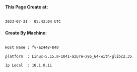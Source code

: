 
   
#### This Page Create at:

```bash

2023-07-31 - 05:43:04 UTC

```

#### Create By Machine:

```bash

Host Name : fv-az448-840

platform  : Linux-5.15.0-1041-azure-x86_64-with-glibc2.35

Ip Local  : 10.1.0.11

```

